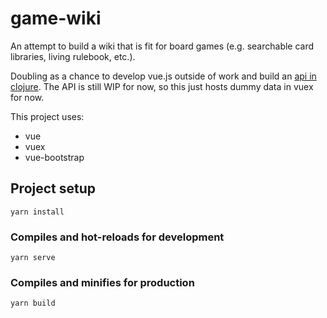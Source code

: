 # game-wiki

An attempt to build a wiki that is fit for board games (e.g. searchable card libraries, living rulebook, etc.).

Doubling as a chance to develop vue.js outside of work and build an [api in clojure](https://github.com/ryanechternacht/game-wiki-api). The API is still WIP for now, so this just hosts dummy data in vuex for now. 

This project uses:
- vue
- vuex
- vue-bootstrap

## Project setup
```
yarn install
```

### Compiles and hot-reloads for development
```
yarn serve
```

### Compiles and minifies for production
```
yarn build
```
